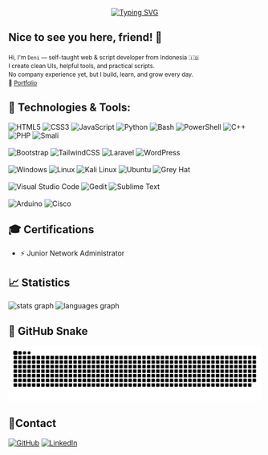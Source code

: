 <div align="center">
  
[![Typing SVG](https://readme-typing-svg.demolab.com?font=Fira+Code&weight=600&size=30&letterSpacing=1&pause=1000&color=7962F7&center=true&vCenter=true&width=435&lines=print(%22Denoyey%22))](https://git.io/typing-svg)

</div>

## Nice to see you here, friend! 👋
<small>
Hi, I'm <code>Deni</code> — self-taught web & script developer from Indonesia  🇮🇩 <br>
I create clean UIs, helpful tools, and practical scripts. <br>
No company experience yet, but I build, learn, and grow every day. <br>
🔗 <a href="https://denisetiawanpratama-dev.netlify.app" target="__blank">Portfolio</a>
</small>

## 🤖 Technologies & Tools:
![HTML5](https://img.shields.io/badge/html5-%23E34F26.svg?style=for-the-badge&logo=html5&logoColor=white)
![CSS3](https://img.shields.io/badge/css3-%231572B6.svg?style=for-the-badge&logo=css3&logoColor=white)
![JavaScript](https://img.shields.io/badge/javascript-%23323330.svg?style=for-the-badge&logo=javascript&logoColor=%23F7DF1E)
![Python](https://img.shields.io/badge/python-3670A0?style=for-the-badge&logo=python&logoColor=ffdd54)
![Bash](https://img.shields.io/badge/Bash-121011?style=for-the-badge&logo=gnu-bash&logoColor=white)
![PowerShell](https://img.shields.io/badge/PowerShell-%235391FE.svg?style=for-the-badge&logo=powershell&logoColor=white)
![C++](https://img.shields.io/badge/c++-%2300599C.svg?style=for-the-badge&logo=c%2B%2B&logoColor=white)
![PHP](https://img.shields.io/badge/php-%23777BB4.svg?style=for-the-badge&logo=php&logoColor=white)
![Smali](https://img.shields.io/badge/Smali-assembly-blue?style=for-the-badge&logo=android&logoColor=white)
<br>
<br>
![Bootstrap](https://img.shields.io/badge/bootstrap-%238511FA.svg?style=for-the-badge&logo=bootstrap&logoColor=white)
![TailwindCSS](https://img.shields.io/badge/tailwindcss-%2338B2AC.svg?style=for-the-badge&logo=tailwind-css&logoColor=white)
![Laravel](https://img.shields.io/badge/Laravel-%23FF2D20.svg?style=for-the-badge&logo=laravel&logoColor=white)
![WordPress](https://img.shields.io/badge/WordPress-%23117AC9.svg?style=for-the-badge&logo=WordPress&logoColor=white)
<br>
<br>
![Windows](https://img.shields.io/badge/Windows-0078D6?style=for-the-badge&logo=windows&logoColor=white)
![Linux](https://img.shields.io/badge/Linux-FCC624?style=for-the-badge&logo=linux&logoColor=black)
![Kali Linux](https://img.shields.io/badge/Kali%20Linux-557C94?style=for-the-badge&logo=kalilinux&logoColor=white)
![Ubuntu](https://img.shields.io/badge/Ubuntu-E95420?style=for-the-badge&logo=ubuntu&logoColor=white)
![Grey Hat](https://img.shields.io/badge/🎩-Grey%20Hat-6e6e6e?style=for-the-badge&logo=hat&logoColor=white)
<br>
<br>
![Visual Studio Code](https://img.shields.io/badge/Visual%20Studio%20Code-007ACC?style=for-the-badge&logo=visual-studio-code&logoColor=white)
![Gedit](https://img.shields.io/badge/Gedit-2C001E?style=for-the-badge&logo=gnome&logoColor=white)
![Sublime Text](https://img.shields.io/badge/Sublime%20Text-FF9800?style=for-the-badge&logo=sublime-text&logoColor=white)
<br>
<br>
![Arduino](https://img.shields.io/badge/-Arduino-00979D?style=for-the-badge&logo=Arduino&logoColor=white)
![Cisco](https://img.shields.io/badge/cisco-%23049fd9.svg?style=for-the-badge&logo=cisco&logoColor=black)

## 🎓 Certifications
- ⚡ Junior Network Administrator

## 📈 Statistics

<div align="left">
  <img src="https://github-readme-stats.vercel.app/api?username=denoyey&hide_title=false&hide_rank=false&show_icons=true&include_all_commits=true&count_private=true&disable_animations=false&theme=dracula&locale=en&hide_border=false" height="150" alt="stats graph"  />
  <img src="https://github-readme-stats.vercel.app/api/top-langs?username=denoyey&locale=en&hide_title=false&layout=compact&card_width=320&langs_count=5&theme=dracula&hide_border=false" height="150" alt="languages graph"  />
</div>

## 🐍 GitHub Snake

<div align="left">
  <img src="https://github.com/denoyey/denoyey/blob/output/github-snake-dark.svg" alt="snake animation" />
</div>

## 📱Contact

[![GitHub](https://img.shields.io/badge/GitHub-181717?style=for-the-badge&logo=github&logoColor=white)](https://github.com/denoyey)
[![LinkedIn](https://img.shields.io/badge/LinkedIn-0A66C2?style=for-the-badge&logo=linkedin&logoColor=white)](https://linkedin.com/in/denisetiawanpratama)

